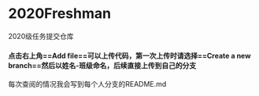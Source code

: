 # 2020Freshman
2020级任务提交仓库

#### 点击右上角==Add file==可以上传代码，第一次上传时请选择==Create a new branch==然后以姓名-班级命名，后续直接上传到自己的分支
每次查阅的情况我会写到每个人分支的README.md
